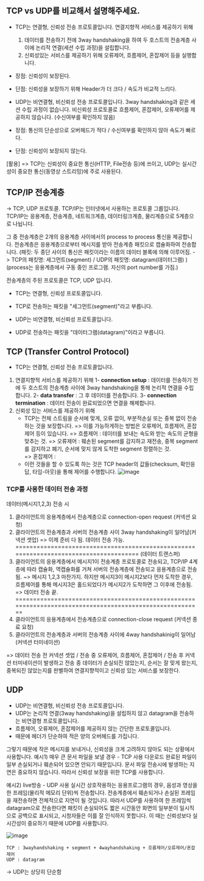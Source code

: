 ## TCP vs UDP를 비교해서 설명해주세요.
- TCP는 연결형, 신뢰성 전송 프로토콜입니다.
  연결지향적 서비스를 제공하기 위해
  1. 데이터를 전송하기 전에 3way handshaking을 하여 두 호스트의 전송계층 사이에 논리적 연결(세션 수립 과정)을 설립합니다.
  2. 신뢰성있는 서비스를 제공하기 위해 오류제어, 흐름제어, 혼잡제어 등을 실행합니다.
- 장점: 신뢰성이 보장된다.
- 단점: 신뢰성을 보장하기 위해 Header가 더 크다 / 속도가 비교적 느리다.

- UDP는 비연결형, 비신뢰성 전송 프로토콜입니다.
  3way handshaking과 같은 세션 수립 과정이 없습니다.
  비신뢰성 프로토콜로 흐름제어, 혼잡제어, 오류제어를 제공하지 않습니다. (수신여부를 확인하지 않음)
- 장점: 통신의 단순성으로 오버헤드가 적다 / 수신여부를 확인하지 않아 속도가 빠르다.
- 단점: 신뢰성이 보장되지 않는다.

[활용]
=> TCP는 신뢰성이 중요한 통신(HTTP, File전송 등)에 쓰이고,
    UDP는 실시간성이 중요한 통신(동영상 스트리밍)에 주로 사용된다.


## TCP/IP 전송계층
-> TCP, UDP 프로토콜.
TCP/IP는 인터넷에서 사용하는 프로토콜 그룹입니다.
TCP/IP는 응용계층, 전송계층, 네트워크계층, 데이터링크계층, 물리계층으로 5계층으로 나뉩니다.

그 중 전송계층은 2개의 응용계층 사이에서의 process to process 통신을 제공합니다. 
전송계층은 응용계층으로부터 메시지를 받아 전송계층 패킷으로 캡슐화하여 전송합니다.
(패킷: 두 종단 사이의 통신은 패킷이라는 이름의 데이터 블록에 의해 이루어짐. -> TCP의 패킷명: 세그먼트(segment) / UDP의 패킷명: datagram(데이터그램) )
(process는 응용계층에서 구동 중인 프로그램. 자신의 port number를 가짐.)

전송계층의 주된 프로토콜은 TCP, UDP 입니다.
- TCP는 연결형, 신뢰성 프로토콜입니다.
- TCP로 전송하는 패킷을 "세그먼트(segment)"라고 부릅니다.

- UDP는 비연결형, 비신뢰성 프로토콜입니다.
- UDP로 전송하는 패킷을 "데이터그램(datagram)"이라고 부릅니다.


## TCP (Transfer Control Protocol)
- TCP는 연결형, 신뢰성 전송 프로토콜입니다.
1. 연결지향적 서비스를 제공하기 위해
   1- **connection setup**       : 데이터를 전송하기 전에 두 호스트의 전송계층 사이에 3way handshaking을 통해 논리적 연결을 수립합니다.
   2- **data transfer**          : 그 후 데이터를 전송합니다.
   3- **connection termination** : 데이터 전송이 완료되었으면 연결을 해제합니다.
2. 신뢰성 있는 서비스를 제공하기 위해
   - TCP는 전체 스트림을 순서에 맞게, 오류 없이, 부분적손실 또는 중복 없이 전송하는 것을 보장합니다. => 이를 가능하게하는 방법은 오류제어, 흐름제어, 혼잡제어 등이 있습니다.
     => 흐름제어 : 데이터를 보내는 속도와 받는 속도의 균형을 맞추는 것.
     => 오류제어 : 훼손된 segment를 감지하고 재전송, 중복 segment를 감지하고 폐기, 순서에 맞지 않게 도착한 segment 정렬하는 것.  
     => 혼잡제어 : 
   - 이런 것들을 할 수 있도록 하는 것은 TCP header의 값들(checksum, 확인응답, 타임-아웃)을 통해 제어를 수행합니다.
![image](https://github.com/acrnm148/CS_STUDY/assets/67724306/ca499d43-a3e3-4afc-82ac-d52245c30336)


### TCP를 사용한 데이터 전송 과정
데이터(메시지1,2,3) 전송 시
1. 클라이언트의 응용계층에서 전송계층으로 connection-open request (커넥션 요청)
2. 클라이언트의 전송계층과 서버의 전송계층 사이 3way handshaking이 일어남(커넥션 셋업)
=> 이제 준비 다 됨. 데이터 전송 가능. ======================================================================================
(데이터 트랜스퍼)
4. 클라이언트의 응용계층에서 메시지1이 전송계층 프로토콜로 전송되고, TCP/IP 4계층에 따라 캡슐화, 역캡슐화를 거쳐 서버의 전송계층에 전송되고 응용계층으로 전송됨.
  ~> 메시지 1,2,3 마찬가지. 하지만 메시지3이 메시지2보다 먼저 도착한 경우, 흐름제어를 통해 메시지3은 홀드되었다가 메시지2가 도착하면 그 이후에 전송됨.
=> 데이터 전송 끝. ========================================================================================================
5. 클라이언트의 응용계층에서 전송계층으로 connection-close request (커넥션 종료 요청)
6. 클라이언트의 전송계층과 서버의 전송계층 사이에 4way handshakinig이 일어남 (커넥션 터미네이션)

=> 데이터 전송 전 커넥션 셋업 / 전송 중 오류제어, 흐름제어, 혼잡제어 / 전송 후 커넥션 터미네이션이 발생하고
  전송 중 데이터가 손실되진 않았는지, 순서는 잘 맞게 왔는지, 중복되진 않았는지를 판별하여
  연결지향적이고 신뢰성 있는 서비스를 보장한다.



## UDP
- UDP는 비연결형, 비신뢰성 전송 프로토콜입니다.
- UDP는 논리적 연결(3way handshaking)을 설립하지 않고 datagram을 전송하는 비연결형 프로토콜입니다.
- 흐름제어, 오류제어, 혼잡제어를 제공하지 않는 간단한 프로토콜입니다.
- 때문에 헤더가 단순하여 적은 양의 오버헤드를 가집니다.

그렇기 때문에 작은 메시지를 보내거나, 신뢰성을 크게 고려하지 않아도 되는 상황에서 사용합니다.
예시1)
매우 큰 문서 파일을 보낼 경우 - TCP 사용
다운로드 완료된 파일이 일부 손실되거나 훼손되어 있으면 안되기 때문입니다.
문서 파일 전송시에 발생하는 지연은 중요하지 않습니다. 따라서 신뢰성 보장을 위한 TCP를 사용합니다.

예시2)
live방송 - UDP 사용
실시간 상호작용하는 응용프로그램의 경우, 음성과 영상을 한 프레임(물리적 메모리 단위)씩 전송합니다.
전송계층에서 훼손되거나 손실된 프레임을 재전송하면 전체적으로 지연이 될 것입니다.
따라서 UDP를 사용하여 한 프레임씩 datagram으로 전송한다면 
패킷이 손실되어도 짧은 시간동안 화면의 일부분이 일시직으로 공백으로 표시되고, 시청자들은 이를 잘 인식하지 못합니다.
이 때는 신뢰성보다 실시간성이 중요하기 때문에 UDP를 사용합니다.

![image](https://github.com/acrnm148/CS_STUDY/assets/67724306/90735285-bf29-4ef3-b28d-71922c1cd266)


```
TCP : 3wayhandshaking + segment + 4wayhandshaking + 흐름제어/오류제어/혼잡제어
UDP : datagram
```
-> UDP는 상당히 단순함



